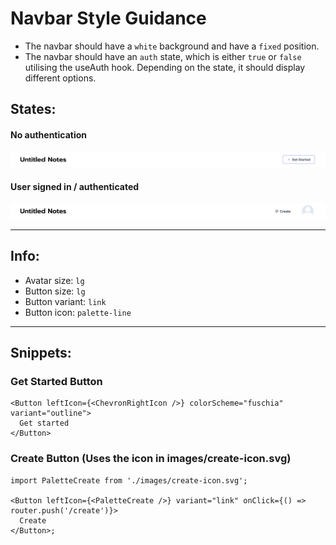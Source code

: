 # Navbar Style Guidance

- The navbar should have a `white` background and have a `fixed` position.
- The navbar should have an `auth` state, which is either `true` or `false` utilising the useAuth hook. Depending on the state, it should display different options.

## States:

#### No authentication

![Navbar-no-auth](images/navbar-no-auth.png)

#### User signed in / authenticated

![Navbar-with-auth](images/navbar-authed.png)

---

## Info:

- Avatar size: `lg`
- Button size: `lg`
- Button variant: `link`
- Button icon: `palette-line`

---

## Snippets:

### Get Started Button

```tsx
<Button leftIcon={<ChevronRightIcon />} colorScheme="fuschia" variant="outline">
  Get started
</Button>
```

### Create Button (Uses the icon in images/create-icon.svg)

```tsx
import PaletteCreate from './images/create-icon.svg';

<Button leftIcon={<PaletteCreate />} variant="link" onClick={() => router.push('/create')}>
  Create
</Button>;
```
